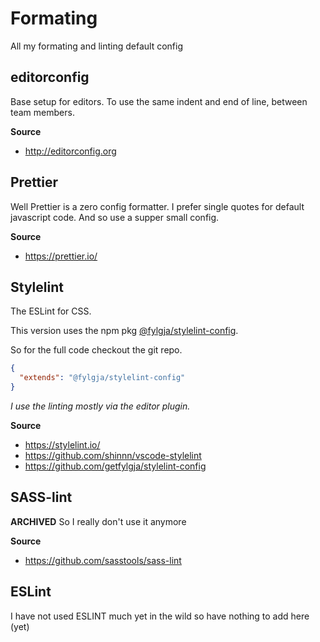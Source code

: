 # Formating

All my formating and linting default config

## editorconfig

Base setup for editors.
To use the same indent and end of line, between team members.

**Source**
* http://editorconfig.org

## Prettier

Well Prettier is a zero config formatter.
I prefer single quotes for default javascript code.
And so use a supper small config.

**Source**
* https://prettier.io/


## Stylelint

The ESLint for CSS.

This version uses the npm pkg [@fylgja/stylelint-config](https://www.npmjs.com/package/@fylgja/stylelint-config).

So for the full code checkout the git repo.

```json
{
  "extends": "@fylgja/stylelint-config"
}
```

_I use the linting mostly via the editor plugin._

**Source**
* https://stylelint.io/
* https://github.com/shinnn/vscode-stylelint
* https://github.com/getfylgja/stylelint-config

## SASS-lint

**ARCHIVED**
So I really don't use it anymore

**Source**
* https://github.com/sasstools/sass-lint

## ESLint

I have not used ESLINT much yet in the wild so have nothing to add here (yet)
